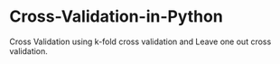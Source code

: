 # Cross-Validation-in-Python
Cross Validation using k-fold cross validation and Leave one out cross validation. 
